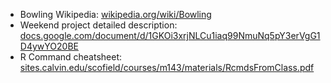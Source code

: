 - Bowling Wikipedia: [wikipedia.org/wiki/Bowling](https://wikipedia.org/wiki/Bowling)
- Weekend project detailed description: [docs.google.com/document/d/1GKOi3xrjNLCu1iaq99NmuNq5pY3erVgG1D4ywYO20BE](https://docs.google.com/document/d/1GKOi3xrjNLCu1iaq99NmuNq5pY3erVgG1D4ywYO20BE/edit?usp=sharing)
- R Command cheatsheet: [sites.calvin.edu/scofield/courses/m143/materials/RcmdsFromClass.pdf](https://sites.calvin.edu/scofield/courses/m143/materials/RcmdsFromClass.pdf)
